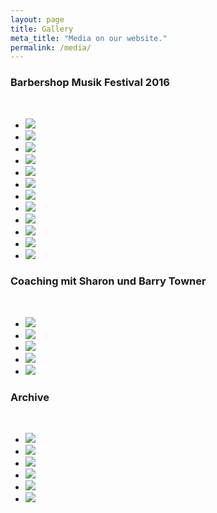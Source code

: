 ```yaml
---
layout: page
title: Gallery
meta_title: "Media on our website."
permalink: /media/
---
```


### Barbershop Musik Festival 2016
<br>

<ul class="clearing-thumbs small-block-grid-3" data-clearing>
  <li><a href="{{ site.url }}/images/8102980-439.jpg"><img data-caption="" class="th" src="{{ site.url }}/images/8102980-439_thumb.jpg"></a></li>
  <li><a href="{{ site.url }}/images/8102983-441.jpg"><img data-caption="" class="th" src="{{ site.url }}/images/8102983-441_thumb.jpg"></a></li>
  <li><a href="{{ site.url }}/images/8102984-442.jpg"><img data-caption="" class="th" src="{{ site.url }}/images/8102984-442_thumb.jpg"></a></li>
  <li><a href="{{ site.url }}/images/8102985-443.jpg"><img data-caption="" class="th" src="{{ site.url }}/images/8102985-443_thumb.jpg"></a></li>
  <li><a href="{{ site.url }}/images/8102986-444.jpg"><img data-caption="" class="th" src="{{ site.url }}/images/8102986-444_thumb.jpg"></a></li>
  <li><a href="{{ site.url }}/images/8102989-445.jpg"><img data-caption="" class="th" src="{{ site.url }}/images/8102989-445_thumb.jpg"></a></li>
  <li><a href="{{ site.url }}/images/8102990-446.jpg"><img data-caption="" class="th" src="{{ site.url }}/images/8102990-446_thumb.jpg"></a></li>
  <li><a href="{{ site.url }}/images/8102992-447.jpg"><img data-caption="" class="th" src="{{ site.url }}/images/8102992-447_thumb.jpg"></a></li>
  <li><a href="{{ site.url }}/images/8102993-448.jpg"><img data-caption="" class="th" src="{{ site.url }}/images/8102993-448_thumb.jpg"></a></li>
  <li><a href="{{ site.url }}/images/8102995-449.jpg"><img data-caption="" class="th" src="{{ site.url }}/images/8102995-449_thumb.jpg"></a></li>
  <li><a href="{{ site.url }}/images/8102997-450.jpg"><img data-caption="" class="th" src="{{ site.url }}/images/8102997-450_thumb.jpg"></a></li>
  <li><a href="{{ site.url }}/images/8103001-451.jpg"><img data-caption="" class="th" src="{{ site.url }}/images/8103001-451_thumb.jpg"></a></li>
</ul>

### Coaching mit Sharon und Barry Towner
<br>

<ul class="clearing-thumbs small-block-grid-3" data-clearing>
  <li><a href="{{ site.url }}/images/sb1.jpg"><img data-caption="Sharon and Berry Towner" class="th" src="{{ site.url }}/images/sb1_thumb.jpg"></a></li>
  <li><a href="{{ site.url }}/images/sb2.jpg"><img data-caption="" class="th" src="{{ site.url }}/images/sb2_thumb.jpg"></a></li>
  <li><a href="{{ site.url }}/images/sb3.jpg"><img data-caption="" class="th" src="{{ site.url }}/images/sb3_thumb.jpg"></a></li>
  <li><a href="{{ site.url }}/images/sb4.jpg"><img data-caption="" class="th" src="{{ site.url }}/images/sb4_thumb.jpg"></a></li>
  <li><a href="{{ site.url }}/images/sb5.jpg"><img data-caption="" class="th" src="{{ site.url }}/images/sb5_thumb.jpg"></a></li>
</ul>

### Archive
<br>

<ul class="clearing-thumbs small-block-grid-3" data-clearing>
  <li><a href="{{ site.url }}/images/1933246_orig.jpg"><img data-caption="" class="th" src="{{ site.url }}/images/1933246_orig_thumb.jpg"></a></li>
  <li><a href="{{ site.url }}/images/herren.jpg"><img data-caption="" class="th" src="{{ site.url }}/images/herren_thumb.jpg"></a></li>
  <li><a href="{{ site.url }}/images/3215396_orig.jpg"><img data-caption="" class="th" src="{{ site.url }}/images/3215396_orig_thumb.jpg"></a></li>
  <li><a href="{{ site.url }}/images/4216927_orig.jpg"><img data-caption="" class="th" src="{{ site.url }}/images/4216927_orig_thumb.jpg"></a></li>
  <li><a href="{{ site.url }}/images/5602047_orig.jpg"><img data-caption="" class="th" src="{{ site.url }}/images/5602047_orig_thumb.jpg"></a></li>
  <li><a href="{{ site.url }}/images/7101830_orig.jpg"><img data-caption="" class="th" src="{{ site.url }}/images/7101830_orig_thumb.jpg"></a></li>
</ul>

